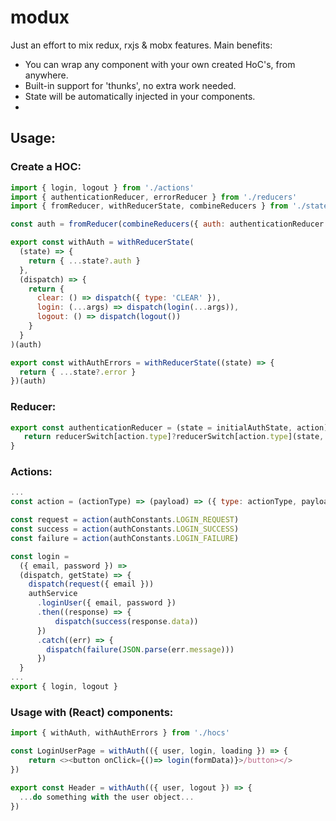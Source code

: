 # modux
Just an effort to mix redux, rxjs &amp; mobx features.
Main benefits:
- You can wrap any component with your own created HoC's, from anywhere.
- Built-in support for 'thunks', no extra work needed.
- State will be automatically injected in your components.
- 


## Usage: 

### Create a HOC:
```js
import { login, logout } from './actions'
import { authenticationReducer, errorReducer } from './reducers'
import { fromReducer, withReducerState, combineReducers } from './state-utils'

const auth = fromReducer(combineReducers({ auth: authenticationReducer }, { error: errorReducer }))

export const withAuth = withReducerState(
  (state) => {
    return { ...state?.auth }
  },
  (dispatch) => {
    return {
      clear: () => dispatch({ type: 'CLEAR' }),
      login: (...args) => dispatch(login(...args)),
      logout: () => dispatch(logout())
    }
  }
)(auth)

export const withAuthErrors = withReducerState((state) => {
  return { ...state?.error }
})(auth)
```

### Reducer:
```js
export const authenticationReducer = (state = initialAuthState, action) => {
   return reducerSwitch[action.type]?reducerSwitch[action.type](state, action):initialAuthState
}
```

### Actions:
```js
...
const action = (actionType) => (payload) => ({ type: actionType, payload })

const request = action(authConstants.LOGIN_REQUEST)
const success = action(authConstants.LOGIN_SUCCESS)
const failure = action(authConstants.LOGIN_FAILURE)

const login =
  ({ email, password }) =>
  (dispatch, getState) => {
    dispatch(request({ email }))
    authService
      .loginUser({ email, password })
      .then((response) => {
          dispatch(success(response.data))
      })
      .catch((err) => {
        dispatch(failure(JSON.parse(err.message)))
      })
  }
...
export { login, logout }
```

### Usage with (React) components:
```js
import { withAuth, withAuthErrors } from './hocs'

const LoginUserPage = withAuth(({ user, login, loading }) => {
    return <><button onClick={()=> login(formData)}>/button></>
})
```

```js
export const Header = withAuth(({ user, logout }) => {
  ...do something with the user object...
})
```

